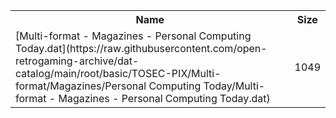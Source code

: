 <table>
<tr><th>Name</th><th>Size</th></tr>
<tr><td>[Multi-format - Magazines - Personal Computing Today.dat](https://raw.githubusercontent.com/open-retrogaming-archive/dat-catalog/main/root/basic/TOSEC-PIX/Multi-format/Magazines/Personal Computing Today/Multi-format - Magazines - Personal Computing Today.dat)</td><td>1049</td></tr>
</table>
